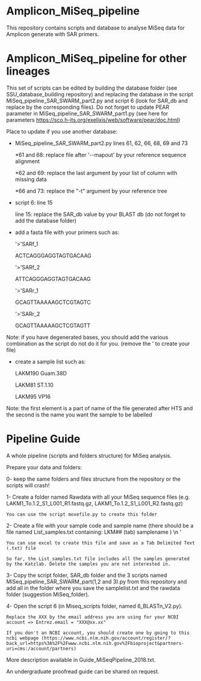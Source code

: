 # Amplicon_MiSeq_pipeline
This repository contains scripts and database to analyse MiSeq data for Amplicon generate with SAR primers.

# Amplicon_MiSeq_pipeline for other lineages
This set of scripts can be edited by building the database folder (see SSU_database_building repository) and replacing the database in the script MiSeq_pipeline_SAR_SWARM_part2.py and script 6 (look for SAR_db and replace by the corresponding files). Do not forget to update PEAR parameter in MiSeq_pipeline_SAR_SWARM_part1.py (see here for parameters https://sco.h-its.org/exelixis/web/software/pear/doc.html)

Place to update if you use another database:
- MiSeq_pipeline_SAR_SWARM_part2.py lines 61, 62, 66, 68, 69 and 73 

	*61 and 68: replace file after '--mapout' by your reference sequence alignment
	
	*62 and 69: replace the last argument by your list of column with missing data
	
	*66 and 73: replace the "-t" argument by your reference tree
	
- script 6: line 15 

	line 15: replace the SAR_db value by your BLAST db (do not forget to add the database folder)
- add a fasta file with your primers such as: 

	'>'SARf_1
	
	ACTCAGGGAGGTAGTGACAAG
	
	'>'SARf_2
	
	ATTCAGGGAGGTAGTGACAAG
	
	'>'SARr_1
	
	GCAGTTAAAAAGCTCGTAGTC
	
	'>'SARr_2
	
	GCAGTTAAAAAGCTCGTAGTT

Note: if you have degenerated bases, you should add the various combination as the script do not do it for you. (remove the ' to create your file)

- create a sample list such as:

	LAKM190	Guam.38D
	
	LAKM81	ST.1.10
	
	LAKM95	VP16

Note: the first element is a part of name of the file generated after HTS and the second is the name you want the sample to be labelled

# Pipeline Guide

A whole pipeline (scripts and folders structure) for MiSeq analysis.

Prepare your data and folders:

0- keep the same folders and files structure from the repository or the scripts will crash!

1- Create a folder named Rawdata with all your MiSeq sequence files (e.g. LAKM1_To.1.2_S1_L001_R1.fastq.gz, LAKM1_To.1.2_S1_L001_R2.fastq.gz)

	You can use the script movefile.py to create this folder

2- Create a file with your sample code and sample name (there should be a file named List_samples.txt containing: LKM## (tab) samplename ) \n '

	You can use excel to create this file and save as a Tab Delimited Text (.txt) file
	
	So far, the List_samples.txt file includes all the samples generated by the Katzlab. Delete the samples you are not interested in.
	
3- Copy the script folder, SAR_db folder and the 3 scripts named MiSeq_pipeline_SAR_SWARM_part(1,2 and 3).py from this repository and add all in the folder where you save the samplelist.txt and the rawdata folder (suggestion MiSeq_folder).

4- Open the script 6 (in Miseq_scripts folder, named 6_BLASTn_V2.py).

	Replace the XXX by the email address you are using for your NCBI account => Entrez.email = "XXX@xx.xx"
	
	If you don't an NCBI account, you should create one by going to this ncbi webpage (https://www.ncbi.nlm.nih.gov/account/register/?back_url=https%3A%2F%2Fwww.ncbi.nlm.nih.gov%2Fbioproject&partners-uri=cms:/account/partners)

More description available in Guide_MiSeqPipeline_2018.txt.

An undergraduate proofread guide can be shared on request.
